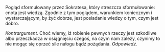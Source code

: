 Pogląd sformułowany przez Sokratesa, który streszcza sformułowanie: cnota jest wiedzą. Zgodnie z tym poglądem, warunkiem koniecznym i wystarczającym, by żyć dobrze, jest posiadanie wiedzy o tym, czym jest dobro.

_Kontrargument._ Choć wiemy, iż robienie pewnych rzeczy jest szkodliwe albo przeszkadza w osiągnięciu czegoś, na czym nam zależy, czynimy to nie mogąc się oprzeć sile nałogu bądź pożądania.
_Odpowiedź._ 